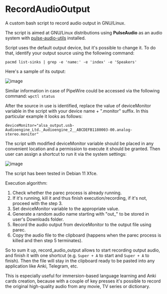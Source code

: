 # RecordAudioOutput
A custom bash script to record audio output in GNU/Linux.

The script is aimed at GNU/Linux distributions using **PulseAudio** as an audio system with [pulse-audio-utils](https://packages.debian.org/sid/pulseaudio-utils) installed.

Script uses the default output device, but it's possible to change it.
To do that, identify your output source using the following command:

`pacmd list-sinks | grep -e 'name:' -e 'index' -e 'Speakers'`

Here's a sample of its output:

![image](https://user-images.githubusercontent.com/8045344/202847775-7b07fb32-623c-45ef-ba61-5ff13fa3896d.png)

Similar information in case of PipeWire could be accessed via the following command:
`wpctl status`

After the source in use is identified, replace the value of deviceMonitor variable in the script with your device name + ".monitor" suffix.
In this particular example it looks as follows:

`deviceMonitor="alsa_output.usb-Audioengine_Ltd._Audioengine_2__ABCDEFB1180003-00.analog-stereo.monitor"`

The script with modified deviceMonitor variable should be placed in any convenient location and a permission to execute it should be granted.
Then user can assign a shortcut to run it via the system settings:

![image](https://user-images.githubusercontent.com/8045344/202848531-43ae65c7-8a83-4bb1-935e-cdce79231c11.png)

The script has been tested in Debian 11 Xfce. 

Execution algorithm:
1. Check whether the parec process is already running.
2. If it's running, kill it and thus finish execution/recording, if it's not, proceed with the step 3.
3. Set deviceMonitor variable to the appropriate value.
4. Generate a random audio name starting with "out_" to be stored in user's Downloads folder.
5. Record the audio output from deviceMonitor to the output file using parec.
6. Copy the audio file to the clipboard (happens when the parec process is killed and then step 5 terminates).

So to sum it up, record_audio_output allows to start recording output audio, and finish it with one shortcut (e.g. `Super + A` to start and `Super + A` to finish).
Then the file will stay in the clipboard ready to  be pasted into any application like Anki, Telegram, etc.

This is especially useful for immersion-based language learning and Anki cards creation, because with a couple of key presses it's possible to record the original high-quality audio from any movie, TV series or dictionary.
